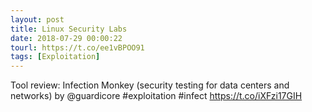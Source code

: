 ```yaml
---
layout: post
title: Linux Security Labs
date: 2018-07-29 00:00:22
tourl: https://t.co/ee1vBPOO91
tags: [Exploitation]
---
```

Tool review: Infection Monkey (security testing for data centers and networks) by @guardicore #exploitation #infect https://t.co/iXFzi17GIH